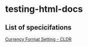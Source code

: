 # testing-html-docs

## List of specicifations

[Currency Format Setting - CLDR](https://ttoine.github.io/testing-html-docs/currency-format-setting/currencyformatsetting.html)
